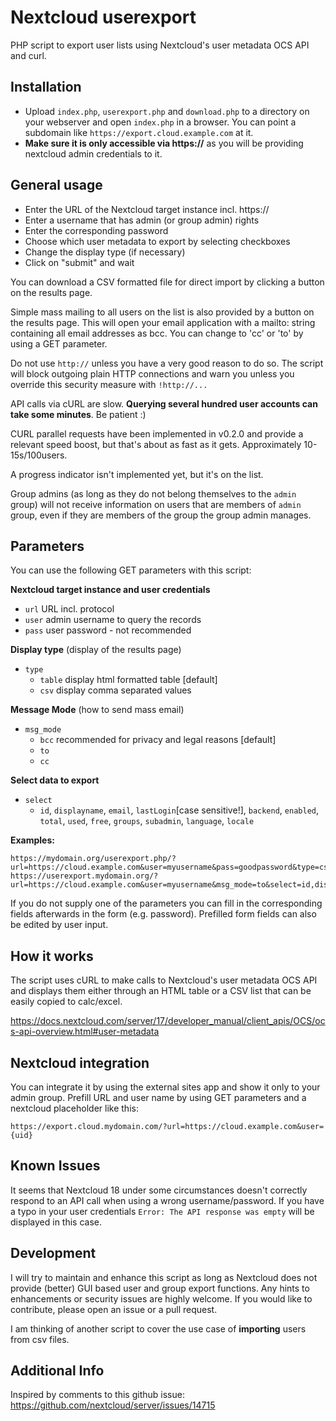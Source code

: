 # Nextcloud userexport
PHP script to export user lists using Nextcloud's user metadata OCS API and curl.

## Installation
- Upload `index.php`, `userexport.php` and `download.php` to a directory on your webserver and open `index.php` in a browser. You can point a subdomain like `https://export.cloud.example.com` at it.
- **Make sure it is only accessible via https://** as you will be providing nextcloud admin credentials to it.

## General usage
- Enter the URL of the Nextcloud target instance incl. https://
- Enter a username that has admin (or group admin) rights
- Enter the corresponding password
- Choose which user metadata to export by selecting checkboxes
- Change the display type (if necessary)
- Click on "submit" and wait

You can download a CSV formatted file for direct import by clicking a button on the results page.

Simple mass mailing to all users on the list is also provided by a button on the results page.
This will open your email application with a mailto: string containing all email addresses as bcc. You can change to 'cc' or 'to' by using a GET parameter.

Do not use `http://` unless you have a very good reason to do so.
The script will block outgoing plain HTTP connections and warn you unless you override this security measure with `!http://...`

API calls via cURL are slow. **Querying several hundred user accounts can take some minutes**. Be patient :)

CURL parallel requests have been implemented in v0.2.0 and provide a relevant speed boost, but that's about as fast as it gets.
Approximately 10-15s/100users.

A progress indicator isn't implemented yet, but it's on the list.

Group admins (as long as they do not belong themselves to the `admin` group) will not receive information on users that are members of `admin` group, even if they are members of the group the group admin manages.

## Parameters
You can use the following GET parameters with this script:

**Nextcloud target instance and user credentials**
- `url`     URL incl. protocol
- `user`    admin username to query the records
- `pass`    user password - not recommended

**Display type** (display of the results page)
- `type`
  - `table` display html formatted table [default]
  - `csv`   display comma separated values

**Message Mode** (how to send mass email)
- `msg_mode`
  - `bcc`   recommended for privacy and legal reasons [default]
  - `to`  
  - `cc`

**Select data to export**
- `select`
  - `id`, `displayname`, `email`, `lastLogin`[case sensitive!], `backend`, `enabled`, `total`, `used`, `free`, `groups`, `subadmin`, `language`, `locale`

**Examples:**
```
https://mydomain.org/userexport.php/?url=https://cloud.example.com&user=myusername&pass=goodpassword&type=csv
https://userexport.mydomain.org/?url=https://cloud.example.com&user=myusername&msg_mode=to&select=id,displayname,enabled,used,lastLogin
```

If you do not supply one of the parameters you can fill in the corresponding fields afterwards in the form (e.g. password).
Prefilled form fields can also be edited by user input.

## How it works
The script uses cURL to make calls to Nextcloud's user metadata OCS API and displays them either through an HTML table or a CSV list that can be easily copied to calc/excel.

https://docs.nextcloud.com/server/17/developer_manual/client_apis/OCS/ocs-api-overview.html#user-metadata

## Nextcloud integration
You can integrate it by using the external sites app and show it only to your admin group.
Prefill URL and user name by using GET parameters and a nextcloud placeholder like this:

`https://export.cloud.mydomain.com/?url=https://cloud.example.com&user={uid}`

## Known Issues
It seems that Nextcloud 18 under some circumstances doesn't correctly respond to an API call when using a wrong username/password.
If you have a typo in your user credentials `Error: The API response was empty` will be displayed in this case.

## Development
I will try to maintain and enhance this script as long as Nextcloud does not provide (better) GUI based user and group export functions.
Any hints to enhancements or security issues are highly welcome.
If you would like to contribute, please open an issue or a pull request.

I am thinking of another script to cover the use case of **importing** users from csv files.

## Additional Info
Inspired by comments to this github issue:
https://github.com/nextcloud/server/issues/14715
